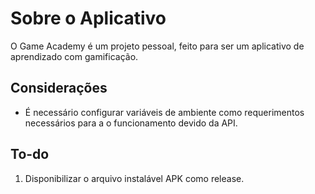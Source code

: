 # Sobre o Aplicativo

O Game Academy é um projeto pessoal, feito para ser um aplicativo de aprendizado com gamificação.

## Considerações

- É necessário configurar variáveis de ambiente como requerimentos necessários para a o funcionamento devido da API.

## To-do

1. Disponibilizar o arquivo instalável APK como release.